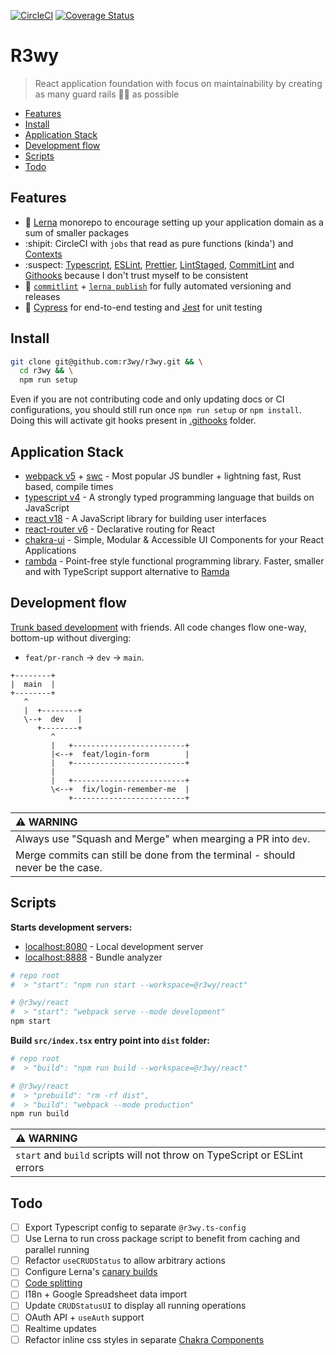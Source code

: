 <!-- markdownlint-disable first-line-h1 -->

[![CircleCI](https://dl.circleci.com/status-badge/img/gh/r3wy/r3wy/tree/main.svg?style=svg)](https://dl.circleci.com/status-badge/redirect/gh/r3wy/r3wy/tree/main)
[![Coverage Status](https://coveralls.io/repos/github/r3wy/r3wy/badge.svg)](https://coveralls.io/github/r3wy/r3wy)

# R3wy

> React application foundation with focus on maintainability by creating as
> many guard rails :guardsman: as possible

<!-- vim-markdown-toc GFM -->

- [Features](#features)
- [Install](#install)
- [Application Stack](#application-stack)
- [Development flow](#development-flow)
- [Scripts](#scripts)
- [Todo](#todo)

<!-- vim-markdown-toc -->

## Features

- :dragon: [Lerna][intro_lerna] monorepo to encourage setting up your
  application domain as a sum of smaller packages
- :shipit: CircleCI with `jobs` that read as pure functions (kinda') and [Contexts][intro_cci-context]
- :suspect: [Typescript][intro_typescript], [ESLint][intro_eslint],
  [Prettier][intro_prettier], [LintStaged][intro_lint-staged],
  [CommitLint][intro_commit-lint] and [Githooks][intro_githooks] because I
  don't trust myself to be consistent
- :love_letter: [`commitlint`][intro_commit-lint] + [`lerna
  publish`][intro_lerna-publish] for fully automated versioning and releases
- :hammer: [Cypress][intro_cypress] for end-to-end testing and
  [Jest][intro_jest] for unit testing

[intro_lerna]: https://lerna.js.org
[intro_cci-context]: https://circleci.com/docs/contexts
[intro_typescript]: https://www.typescriptlang.org
[intro_eslint]: https://eslint.org
[intro_prettier]: https://prettier.io
[intro_lint-staged]: https://github.com/okonet/lint-staged
[intro_githooks]: https://git-scm.com/docs/githooks
[intro_commit-lint]: https://commitlint.js.org
[intro_lerna-publish]: https://lerna.js.org/docs/features/version-and-publish
[intro_cypress]: https://www.cypress.io
[intro_jest]: https://jestjs.io

## Install

```bash
git clone git@github.com:r3wy/r3wy.git && \
  cd r3wy && \
  npm run setup
```

Even if you are not contributing code and only updating docs or CI
configurations, you should still run once `npm run setup` or `npm install`.
Doing this will activate git hooks present in [.githooks](/.githooks) folder.

## Application Stack

- [webpack v5][app-stack_webpack] + [swc][app-stack_swc] - Most popular JS
  bundler + lightning fast, Rust based, compile times
- [typescript v4][app-stack_ts] - A strongly typed programming language that
  builds on JavaScript
- [react v18][app-stack_react] - A JavaScript library for building user
  interfaces
- [react-router v6][app-stack_react-router] - Declarative routing for React
- [chakra-ui][app-stack_chakra] - Simple, Modular & Accessible UI
  Components for your React Applications
- [rambda][app-stack_rambda] - Point-free style functional programming library.
  Faster, smaller and with TypeScript support alternative to
  [Ramda](https://ramdajs.com/)

[app-stack_react]: https://github.com/facebook/react
[app-stack_react-router]: https://github.com/remix-run/react-router
[app-stack_chakra]: https://github.com/chakra-ui/chakra-ui
[app-stack_rambda]: https://github.com/selfrefactor/rambda
[app-stack_ts]: https://www.typescriptlang.org
[app-stack_webpack]: https://github.com/webpack/webpack
[app-stack_swc]: https://swc.rs

## Development flow

[Trunk based development](https://trunkbaseddevelopment.com/) with friends. All
code changes flow one-way, bottom-up without diverging:

- `feat/pr-ranch` -> `dev` -> `main`.

```text
+--------+
|  main  |
+--------+
   ^
   |  +--------+
   \--+  dev   |
      +--------+
         ^
         |   +-------------------------+
         |<--+  feat/login-form        |
         |   +-------------------------+
         |
         |   +-------------------------+
         \<--+  fix/login-remember-me  |
             +-------------------------+
```

| :warning: WARNING                                                             |
| :---------------------------------------------------------------------------- |
| Always use "Squash and Merge" when mearging a PR into `dev`.                  |
| Merge commits can still be done from the terminal - should never be the case. |

## Scripts

**Starts development servers:**

- [localhost:8080](http://localhost:8080) - Local development server
- [localhost:8888](http://localhost:8888) - Bundle analyzer

```bash
# repo root 
#  > "start": "npm run start --workspace=@r3wy/react"

# @r3wy/react
#  > "start": "webpack serve --mode development"
npm start
```

**Build `src/index.tsx` entry point into `dist` folder:**

```bash
# repo root
#  > "build": "npm run build --workspace=@r3wy/react"

# @r3wy/react
#  > "prebuild": "rm -rf dist",
#  > "build": "webpack --mode production"
npm run build
```

| :warning: WARNING                                                         |
| :------------------------------------------------------------------------ |
| `start` and `build` scripts will not throw on TypeScript or ESLint errors |

## Todo

- [ ] Export Typescript config to separate `@r3wy.ts-config`
- [ ] Use Lerna to run cross package script to benefit from caching and
  parallel running
- [ ] Refactor `useCRUDStatus` to allow arbitrary actions
- [ ] Configure Lerna's [canary builds][todo_lerna-canary]
- [ ] [Code splitting][todo_code-splitting]
- [ ] I18n + Google Spreadsheet data import
- [ ] Update `CRUDStatusUI` to display all running operations
- [ ] OAuth API + `useAuth` support
- [ ] Realtime updates
- [ ] Refactor inline css styles in separate [Chakra Components][todo_chakra-components]

[todo_chakra-components]: https://chakra-ui.com/docs/styled-system/component-style
[todo_code-splitting]: https://www.copycat.dev/blog/react-lazy
[todo_lerna-canary]: https://github.com/lerna/lerna/tree/main/commands/publish#--canary
